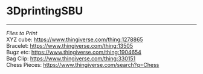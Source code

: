 # 3DprintingSBU  


---
*Files to Print*  
XYZ cube: https://www.thingiverse.com/thing:1278865  
Bracelet: https://www.thingiverse.com/thing:13505  
Bugz etc: https://www.thingiverse.com/thing:1904654  
Bag Clip: https://www.thingiverse.com/thing:330151  
Chess Pieces: https://www.thingiverse.com/search?q=Chess
